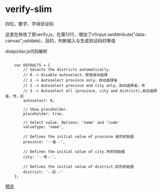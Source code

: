 # verify-slim
四位，数字、字母验证码

这里在修改了原verify.js，在第12行，增加了vfinput.setAttribute("data-canvas",validate)，目的，判断输入与生成验证码的等值

distpicker.js代码解析

<pre><code>
    var DEFAULTS = {
        // Selects the districts automatically.
        // 0 -> Disable autoselect，禁用自动选择
        // 1 -> Autoselect province only，自动选择省
        // 2 -> Autoselect province and city only，自动选择省，市
        // 3 -> Autoselect all (province, city and district),自动选择省，市，区
        autoselect: 0,

        // Show placeholder.
        placeholder: true,

        // Select value. Options: 'name' and 'code'
        valueType: 'name',

        // Defines the initial value of province.省的初始值
        province: '--省--',

        // Defines the initial value of city.市的初始值
        city: '--市--',

        // Defines the initial value of district.区的初始值
        district: '--区--'
    };
</code></pre>
[预览](https://besswang.github.io/verify-slim/index.html)
